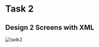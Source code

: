 # Task 2

## Design 2 Screens with XML

![tadk2](https://github.com/ZeinabAbdien00/iti-android-tasks/assets/105871085/af3fb17e-ef2d-45c1-9e6b-28660f60323e)

